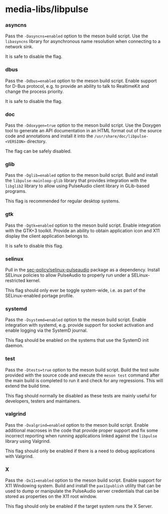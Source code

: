 # media-libs/libpulse

### asyncns
Pass the `-Dasyncns=enabled` option to the meson build script. Use the `libasyncns` library for asynchronous name resolution when connecting to a network sink.

It is safe to disable the flag.

### dbus
Pass the `-Ddbus=enabled` option to the meson build script. Enable support for D-Bus protocol, e.g. to provide an ability to talk to RealtimeKit and change the process priority.

It is safe to disable the flag.

### doc
Pass the `-Ddoxygen=true` option to the meson build script. Use the Doxygen tool to generate an API documentation in an HTML format out of the source code and annotations and install it into the `/usr/share/doc/libpulse-<VERSION>` directory.

The flag can be safely disabled.

### glib
Pass the `-Dglib=enabled` option to the meson build script. Build and install the `libpulse-mainloop-glib` library that provides integration with the `libglib2` library to allow using PulseAudio client library in GLib-based programs.

This flag is recommended for regular desktop systems.

### gtk
Pass the `-Dgtk=enabled` option to the meson build script. Enable integration with the GTK+3 toolkit. Provide an ability to obtain application icon and X11 display the client application belongs to.

It is safe to disable this flag.

### selinux
Pull in the [sec-policy/selinux-pulseaudio](../sec-policy/selinux-pulseaudio.md) package as a dependency. Install SELinux policies to allow PulseAudio to properly run under a SELinux-restricted kernel.

This flag should only ever be toggle system-wide, i.e. as part of the SELinux-enabled portage profile.

### systemd
Pass the `-Dsystemd=enabled` option to the meson build script. Enable integration with systemd, e.g. provide support for socket activation and enable logging via the SystemD journal.

This flag should be enabled on the systems that use the SystemD init daemon.

### test
Pass the `-Dtests=true` option to the meson build script. Build the test suite provided with the source code and execute the `meson test` command after the main build is completed to run it and check for any regressions. This will extend the build time.

This flag should normally be disabled as these tests are mainly useful for developers, testers and maintainers.

### valgrind
Pass the `-Dvalgrind=enabled` option to the meson build script. Enable additional macroses in the code that provide proper support and fix some incorrect reporting when running applications linked against the `libpulse` library using Valgrind.

This flag should only be enabled if there is a need to debug applications with Valgrind.

### X
Pass the `-Dx11=enabled` option to the meson build script. Enable support for X11 Windowing system. Build and install the `pax11publish` utility that can be used to dump or manipulate the PulseAudio server credentials that can be stored as properties on the X11 root window.

This flag should only be enabled if the target system runs the X Server.
